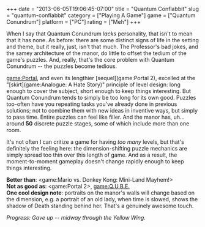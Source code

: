 +++
date = "2013-06-05T19:06:45-07:00"
title = "Quantum Conflabbit"
slug = "quantum-conflabbit"
category = ["Playing A Game"]
game = ["Quantum Conundrum"]
platform = ["PC"]
rating = ["Meh"]
+++

When I say that Quantum Conundrum <i>lacks</i> personality, that isn't to mean that it has none.  As before: there are some distinct signs of life in the setting and theme, but it really, just, isn't that much.  The Professor's bad jokes, and the samey architecture of the manor, do little to offset the tedium of the game's puzzles.  And, really, that's the core problem with Quantum Conundrum -- the puzzles become tedious.

<game:Portal>, and even its lengthier [sequel](game:Portal 2), excelled at the "[skirt](game:Analogue: A Hate Story)" principle of level design: long enough to cover the subject, short enough to keep things interesting.  But Quantum Conundrum tends to simply be too long for its own good.  Puzzles too-often have you repeating tasks you've already done in previous solutions; not to combine them with new ideas in inventive ways, but simply to pass time.  Entire puzzles can feel like filler.  And the manor has, uh... around <b>50</b> discrete puzzle stages, some of which include more than one room.

It's not often I can critize a game for having <i>too many</i> levels, but that's definitely the feeling here: the dimension-shifting puzzle mechanics are simply spread too thin over this length of game.  And as a result, the moment-to-moment gameplay doesn't change rapidly enough to keep things interesting.

<b>Better than</b>: <game:Mario vs. Donkey Kong: Mini-Land Mayhem!>  
<b>Not as good as</b>: <game:Portal 2>, <game:Q.U.B.E.>  
<b>One cool design note</b>: portraits on the manor's walls will change based on the dimension, e.g. a portrait of an old lady, when time is slowed, shows the shadow of Death standing behind her.  That's a genuinely awesome touch.

<i>Progress: Gave up -- midway through the Yellow Wing.</i>